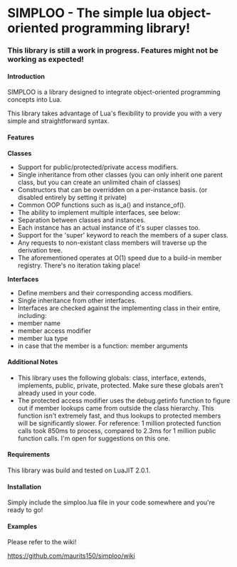SIMPLOO - The simple lua object-oriented programming library!
=====

### This library is still a work in progress. Features might not be working as expected!

#### Introduction

SIMPLOO is a library designed to integrate object-oriented programming concepts into Lua.

This library takes advantage of Lua's flexibility to provide you with a very simple and straightforward syntax.

#### Features

**Classes**

* Support for public/protected/private access modifiers.
* Single inheritance from other classes (you can only inherit one parent class, but you can create an unlimited chain of classes)
* Constructors that can be overridden on a per-instance basis. (or disabled entirely by setting it private)
* Common OOP functions such as is\_a() and instance\_of().
* The ability to implement multiple interfaces, see below:
* Separation between classes and instances.
 * Each instance has an actual instance of it's super classes too.
 * Support for the 'super' keyword to reach the members of a super class.
 * Any requests to non-existant class members will traverse up the derivation tree.
 * The aforementioned operates at O(1) speed due to a build-in member registry. There's no iteration taking place!

**Interfaces**

* Define members and their corresponding access modifiers.
* Single inheritance from other interfaces.
* Interfaces are checked against the implementing class in their entire, including:
 * member name
 * member access modifier
 * member lua type
 * in case that the member is a function: member arguments


#### Additional Notes

* This library uses the following globals: class, interface, extends, implements, public, private, protected. Make sure these globals aren't already used in your code.
* The protected access modifier uses the debug.getinfo function to figure out if member lookups came from outside the class hierarchy. This function isn't extremely fast, and thus lookups to protected members will be significantly slower. For reference: 1 million protected function calls took 850ms to process, compared to 2.3ms for 1 million public function calls. I'm open for suggestions on this one.

#### Requirements

This library was build and tested on LuaJIT 2.0.1.

#### Installation

Simply include the simploo.lua file in your code somewhere and you're ready to go!

#### Examples

Please refer to the wiki!

https://github.com/maurits150/simploo/wiki